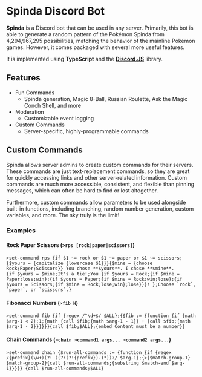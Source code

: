 # Spinda Discord Bot
**Spinda** is a Discord bot that can be used in any server. Primarily, this bot is able to generate a random pattern of the Pokémon Spinda 
from 4,294,967,295 possibilities, matching the behavior of the mainline Pokémon games. However, it comes packaged with several more useful features.

It is implemented using **TypeScript** and the **[Discord.JS](https://discord.js.org/)** library.

## Features
- Fun Commands
  - Spinda generation, Magic 8-Ball, Russian Roulette, Ask the Magic Conch Shell, and more
- Moderation
  - Customizable event logging
- Custom Commands
  - Server-specific, highly-programmable commands

## Custom Commands
Spinda allows server admins to create custom commands for their servers. These commands are just text-replacement commands, so they are great for quickly accessing links and other server-related information. Custom commands are much more accessible, consistent, and flexible than pinning messages, which can often be hard to find or lost altogether.

Furthermore, custom commands allow parameters to be used alongside built-in functions, including branching, random number generation, custom variables, and more. The sky truly is the limit!

### Examples

#### Rock Paper Scissors (`>rps [rock|paper|scissors]`)
```
>set-command rps {if $1 ~= rock or $1 ~= paper or $1 ~= scissors;{$yours = {capitalize {lowercase $1}}}{$mine = {choose Rock;Paper;Scissors}} You chose **$yours**. I chose **$mine**.
{if $yours = $mine;It's a tie!;You {if $yours = Rock;{if $mine = Paper;lose;win};{if $yours = Paper;{if $mine = Rock;win;lose};{if $yours = Scissors;{if $mine = Rock;lose;win};lose}}}! };Choose `rock`, `paper`, or `scissors`.}
```

#### Fibonacci Numbers (`>fib N`)
```
>set-command fib {if {regex /^\d+$/ $ALL};{$fib := {function {if {math $arg-1 < 2};1;{math {call $fib;{math $arg-1 - 1}} + {call $fib;{math $arg-1 - 2}}}}}}{call $fib;$ALL};{embed Content must be a number}}
```

#### Chain Commands (`>chain >command1 args... >command2 args...`)
```
>set-command chain {$run-all-commands := {function {if {regex /{prefix}(\w+)(?: ((?:(?!{prefix}).)*))?/ $arg-1};{>{$match-group-1} $match-group-2}{call $run-all-commands;{substring $match-end $arg-1}}}}} {call $run-all-commands;$ALL}
```
